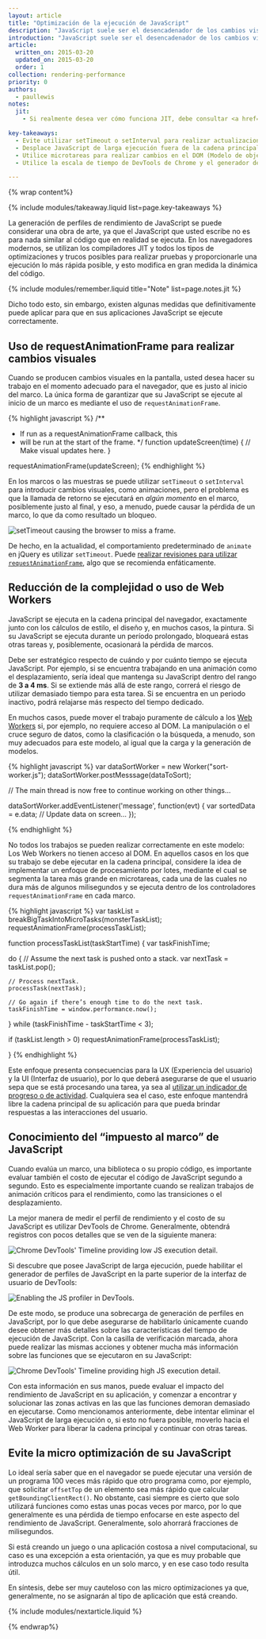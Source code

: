 ```yaml
---
layout: article
title: "Optimización de la ejecución de JavaScript"
description: "JavaScript suele ser el desencadenador de los cambios visuales. Algunas veces, esto se hace directamente mediante manipulaciones de estilo y, otras veces, mediante cálculos que darán como resultado cambios visuales, como buscar o clasificar algunos datos. El JavaScript sincronizado incorrectamente o de larga ejecución puede ser una causa común de los problemas de rendimiento, y debe intentar minimizar su impacto siempre que sea posible."
introduction: "JavaScript suele ser el desencadenador de los cambios visuales. Algunas veces, esto se hace directamente mediante manipulaciones de estilo y, otras veces, mediante cálculos que darán como resultado cambios visuales, como buscar o clasificar algunos datos. El JavaScript sincronizado incorrectamente o de larga ejecución puede ser una causa común de los problemas de rendimiento, y debe intentar minimizar su impacto siempre que sea posible."
article:
  written_on: 2015-03-20
  updated_on: 2015-03-20
  order: 1
collection: rendering-performance
priority: 0
authors:
  - paullewis
notes:
  jit:
    - Si realmente desea ver cómo funciona JIT, debe consultar <a href="http://mrale.ph/irhydra/2/">IRHydra<sup>2</sup> de Vyacheslav Egorov</a>. Allí se muestra el estado intermedio del código de JavaScript cuando el motor JavaScript de Chrome, V8, lo está optimizando.

key-takeaways:
  - Evite utilizar setTimeout o setInterval para realizar actualizaciones visuales. En su lugar, utilice siempre requestAnimationFrame.
  - Desplace JavaScript de larga ejecución fuera de la cadena principal y hacia los Web Workers.
  - Utilice microtareas para realizar cambios en el DOM (Modelo de objetos del documento) en varios marcos.
  - Utilice la escala de tiempo de DevTools de Chrome y el generador de perfiles de JavaScript para evaluar el impacto de JavaScript.

---
```

{% wrap content%}

{% include modules/takeaway.liquid list=page.key-takeaways %}

La generación de perfiles de rendimiento de JavaScript se puede considerar una obra de arte, ya que el JavaScript que usted escribe no es para nada similar al código que en realidad se ejecuta. En los navegadores modernos, se utilizan los compiladores JIT y todos los tipos de optimizaciones y trucos posibles para realizar pruebas y proporcionarle una ejecución lo más rápida posible, y esto modifica en gran medida la dinámica del código.

{% include modules/remember.liquid title="Note" list=page.notes.jit %}

Dicho todo esto, sin embargo, existen algunas medidas que definitivamente puede aplicar para que en sus aplicaciones JavaScript se ejecute correctamente.

## Uso de requestAnimationFrame para realizar cambios visuales

Cuando se producen cambios visuales en la pantalla, usted desea hacer su trabajo en el momento adecuado para el navegador, que es justo al inicio del marco. La única forma de garantizar que su JavaScript se ejecute al inicio de un marco es mediante el uso de `requestAnimationFrame`.

{% highlight javascript %}
/**
 * If run as a requestAnimationFrame callback, this
 * will be run at the start of the frame.
 */
function updateScreen(time) {
  // Make visual updates here.
}

requestAnimationFrame(updateScreen);
{% endhighlight %}

En los marcos o las muestras se puede utilizar `setTimeout` o `setInterval` para introducir cambios visuales, como animaciones, pero el problema es que la llamada de retorno se ejecutará en _algún momento_ en el marco, posiblemente justo al final, y eso, a menudo, puede causar la pérdida de un marco, lo que da como resultado un bloqueo.

<img src="images/optimize-javascript-execution/settimeout.jpg" class="g--centered" alt="setTimeout causing the browser to miss a frame.">

De hecho, en la actualidad, el comportamiento predeterminado de `animate` en jQuery es utilizar `setTimeout`. Puede [realizar revisiones para utilizar `requestAnimationFrame`](https://github.com/gnarf/jquery-requestAnimationFrame), algo que se recomienda enfáticamente.

## Reducción de la complejidad o uso de Web Workers

JavaScript se ejecuta en la cadena principal del navegador, exactamente junto con los cálculos de estilo, el diseño y, en muchos casos, la pintura. Si su JavaScript se ejecuta durante un período prolongado, bloqueará estas otras tareas y, posiblemente, ocasionará la pérdida de marcos.

Debe ser estratégico respecto de cuándo y por cuánto tiempo se ejecuta JavaScript. Por ejemplo, si se encuentra trabajando en una animación como el desplazamiento, sería ideal que mantenga su JavaScript dentro del rango de **3 a 4 ms**. Si se extiende más allá de este rango, correrá el riesgo de utilizar demasiado tiempo para esta tarea. Si se encuentra en un periodo inactivo, podrá relajarse más respecto del tiempo dedicado.

En muchos casos, puede mover el trabajo puramente de cálculo a los [Web Workers](https://developer.mozilla.org/en-US/docs/Web/API/Web_Workers_API/basic_usage) si, por ejemplo, no requiere acceso al DOM. La manipulación o el cruce seguro de datos, como la clasificación o la búsqueda, a menudo, son muy adecuados para este modelo, al igual que la carga y la generación de modelos.

{% highlight javascript %}
var dataSortWorker = new Worker("sort-worker.js");
dataSortWorker.postMesssage(dataToSort);

// The main thread is now free to continue working on other things...

dataSortWorker.addEventListener('message', function(evt) {
   var sortedData = e.data;
   // Update data on screen...
});

{% endhighlight %}

No todos los trabajos se pueden realizar correctamente en este modelo: Los Web Workers no tienen acceso al DOM. En aquellos casos en los que su trabajo se debe ejecutar en la cadena principal, considere la idea de implementar un enfoque de procesamiento por lotes, mediante el cual se segmenta la tarea más grande en microtareas, cada una de las cuales no dura más de algunos milisegundos y se ejecuta dentro de los controladores `requestAnimationFrame` en cada marco.

{% highlight javascript %}
var taskList = breakBigTaskIntoMicroTasks(monsterTaskList);
requestAnimationFrame(processTaskList);

function processTaskList(taskStartTime) {
  var taskFinishTime;

  do {
    // Assume the next task is pushed onto a stack.
    var nextTask = taskList.pop();

    // Process nextTask.
    processTask(nextTask);

    // Go again if there’s enough time to do the next task.
    taskFinishTime = window.performance.now();
  } while (taskFinishTime - taskStartTime < 3);

  if (taskList.length > 0)
    requestAnimationFrame(processTaskList);

}
{% endhighlight %}

Este enfoque presenta consecuencias para la UX (Experiencia del usuario) y la UI (Interfaz de usuario), por lo que deberá asegurarse de que el usuario sepa que se está procesando una tarea, ya sea al [utilizar un indicador de progreso o de actividad](http://www.google.com/design/spec/components/progress-activity.html). Cualquiera sea el caso, este enfoque mantendrá libre la cadena principal de su aplicación para que pueda brindar respuestas a las interacciones del usuario.

## Conocimiento del “impuesto al marco” de JavaScript

Cuando evalúa un marco, una biblioteca o su propio código, es importante evaluar también el costo de ejecutar el código de JavaScript segundo a segundo. Esto es especialmente importante cuando se realizan trabajos de animación críticos para el rendimiento, como las transiciones o el desplazamiento.

La mejor manera de medir el perfil de rendimiento y el costo de su JavaScript es utilizar DevTools de Chrome. Generalmente, obtendrá registros con pocos detalles que se ven de la siguiente manera:

<img src="images/optimize-javascript-execution/low-js-detail.jpg" class="g--centered" alt="Chrome DevTools' Timeline providing low JS execution detail.">

Si descubre que posee JavaScript de larga ejecución, puede habilitar el generador de perfiles de JavaScript en la parte superior de la interfaz de usuario de DevTools:

<img src="images/optimize-javascript-execution/js-profiler-toggle.jpg" class="g--centered" alt="Enabling the JS profiler in DevTools.">

De este modo, se produce una sobrecarga de generación de perfiles en JavaScript, por lo que debe asegurarse de habilitarlo únicamente cuando desee obtener más detalles sobre las características del tiempo de ejecución de JavaScript. Con la casilla de verificación marcada, ahora puede realizar las mismas acciones y obtener mucha más información sobre las funciones que se ejecutaron en su JavaScript:

<img src="images/optimize-javascript-execution/high-js-detail.jpg" class="g--centered" alt="Chrome DevTools' Timeline providing high JS execution detail.">

Con esta información en sus manos, puede evaluar el impacto del rendimiento de JavaScript en su aplicación, y comenzar a encontrar y solucionar las zonas activas en las que las funciones demoran demasiado en ejecutarse. Como mencionamos anteriormente, debe intentar eliminar el JavaScript de larga ejecución o, si esto no fuera posible, moverlo hacia el Web Worker para liberar la cadena principal y continuar con otras tareas.

## Evite la micro optimización de su JavaScript

Lo ideal sería saber que en el navegador se puede ejecutar una versión de un programa 100 veces más rápido que otro programa como, por ejemplo, que solicitar `offsetTop` de un elemento sea más rápido que calcular `getBoundingClientRect()`. No obstante, casi siempre es cierto que solo utilizará funciones como estas unas pocas veces por marco, por lo que generalmente es una pérdida de tiempo enfocarse en este aspecto del rendimiento de JavaScript. Generalmente, solo ahorrará fracciones de milisegundos.

Si está creando un juego o una aplicación costosa a nivel computacional, su caso es una excepción a esta orientación, ya que es muy probable que introduzca muchos cálculos en un solo marco, y en ese caso todo resulta útil.

En síntesis, debe ser muy cauteloso con las micro optimizaciones ya que, generalmente, no se asignarán al tipo de aplicación que está creando.

{% include modules/nextarticle.liquid %}

{% endwrap%}
